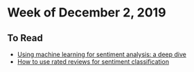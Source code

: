 # Week of December 2, 2019

## To Read

* [Using machine learning for sentiment analysis: a deep dive](https://algorithmia.com/blog/using-machine-learning-for-sentiment-analysis-a-deep-dive)
* [How to use rated reviews for sentiment classification](https://webhose.io/blog/api/how-to-use-rated-reviews-for-sentiment-classification/)
